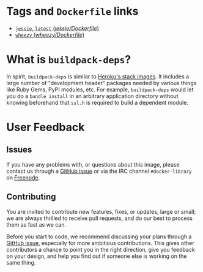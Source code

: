 # Tags and `Dockerfile` links

- [`jessie`, `latest` (*jessie/Dockerfile*)](https://github.com/docker-library/docker-buildpack-deps/blob/c75f8bc5aac9e1f0c7bc4d262038247e6777e204/jessie/Dockerfile)
- [`wheezy` (*wheezy/Dockerfile*)](https://github.com/docker-library/docker-buildpack-deps/blob/c75f8bc5aac9e1f0c7bc4d262038247e6777e204/wheezy/Dockerfile)

# What is `buildpack-deps`?

In spirit, `buildpack-deps` is similar to [Heroku's stack
images](https://github.com/heroku/stack-images/blob/master/bin/cedar.sh). It
includes a large number of "development header" packages needed by various
things like Ruby Gems, PyPI modules, etc. For example, `buildpack-deps` would
let you do a `bundle install` in an arbitrary application directory without
knowing beforehand that `ssl.h` is required to build a dependent module.

# User Feedback

## Issues

If you have any problems with, or questions about this image, please contact us
 through a [GitHub issue](https://github.com/docker-library/buildpack-deps/issues) or via the IRC
channel `#docker-library` on [Freenode](https://freenode.net).

## Contributing

You are invited to contribute new features, fixes, or updates, large or small;
we are always thrilled to receive pull requests, and do our best to process them
as fast as we can.

Before you start to code, we recommend discussing your plans 
through a [GitHub issue](https://github.com/docker-library/buildpack-deps/issues), especially for more ambitious
contributions. This gives other contributors a chance to point you in the right
direction, give you feedback on your design, and help you find out if someone
else is working on the same thing.
